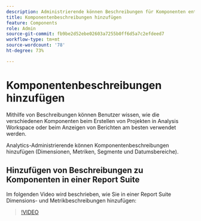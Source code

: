 ```yaml
---
description: Administrierende können Beschreibungen für Komponenten entweder über die Report Suite oder das Datenwörterbuch hinzufügen.
title: Komponentenbeschreibungen hinzufügen
feature: Components
role: Admin
source-git-commit: fb9be2d52ebe02603a7255b0ff6d5a7c2efdeed7
workflow-type: tm+mt
source-wordcount: '78'
ht-degree: 73%

---
```


# Komponentenbeschreibungen hinzufügen

Mithilfe von Beschreibungen können Benutzer wissen, wie die verschiedenen Komponenten beim Erstellen von Projekten in Analysis Workspace oder beim Anzeigen von Berichten am besten verwendet werden.

Analytics-Administrierende können Komponentenbeschreibungen hinzufügen (Dimensionen, Metriken, Segmente und Datumsbereiche)<!-- either within the Report Suite or using the Data Dictionary directly within Analysis Workspace-->.

## Hinzufügen von Beschreibungen zu Komponenten in einer Report Suite

Im folgenden Video wird beschrieben, wie Sie in einer Report Suite Dimensions- und Metrikbeschreibungen hinzufügen:

>[!VIDEO](https://video.tv.adobe.com/v/25453/?quality=12)

<!--
## Add descriptions to components in Analysis Workspace (using the Data Dictionary) {#add-descriptions}

{{release-limited-testing-section}}

The Data Dictionary in Analysis Workspace helps both users and administrators keep track of and better understand the components in their Analytics environment. This includes the ability for Analytics administrators to add component descriptions directly within Analysis Workspace. 

For information about adding a component description in the data dictionary, see [Edit component entries in the Data Dictionary](/help/analyze/analysis-workspace/components/data-dictionary/edit-entries-data-dictionary.md).

For general information about the Data Dictionary, see [Data Dictionary overview](/help/analyze/analysis-workspace/components/data-dictionary/data-dictionary-overview.md).
-->
